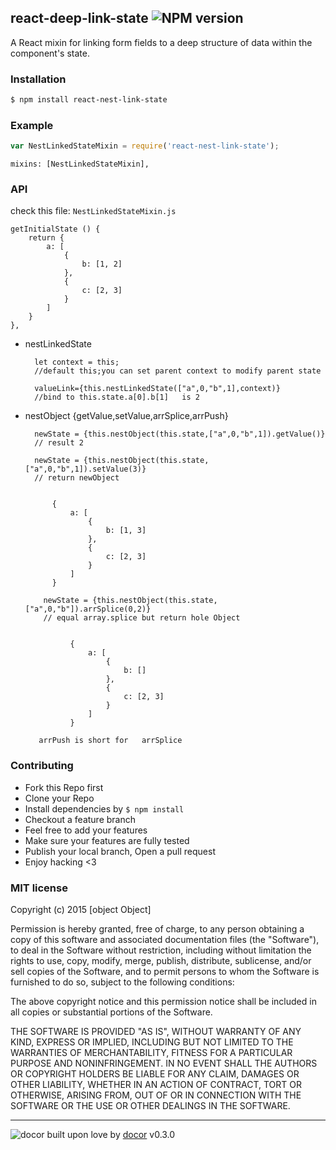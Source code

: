 ## react-deep-link-state ![NPM version](https://img.shields.io/npm/v/react-deep-link-state.svg?style=flat)

A React mixin for linking form fields to a deep structure of data within the component&#39;s state.

### Installation
```bash
$ npm install react-nest-link-state
```

### Example
```js
var NestLinkedStateMixin = require('react-nest-link-state');
```

    mixins: [NestLinkedStateMixin],

### API

check this file: `NestLinkedStateMixin.js`
    
    getInitialState () {
        return {
            a: [
                {
                    b: [1, 2]
                },
                {
                    c: [2, 3]
                }
            ]
        }
    },

* nestLinkedState
    
        let context = this; 
        //default this;you can set parent context to modify parent state  
        
        valueLink={this.nestLinkedState(["a",0,"b",1],context)}  
        //bind to this.state.a[0].b[1]   is 2
        
* nestObject {getValue,setValue,arrSplice,arrPush}
        
        newState = {this.nestObject(this.state,["a",0,"b",1]).getValue()}  
        // result 2
        
        newState = {this.nestObject(this.state,["a",0,"b",1]).setValue(3)}  
        // return newObject
        
        
            {
                a: [
                    {
                        b: [1, 3]
                    },
                    {
                        c: [2, 3]
                    }
                ]
            }
                    
          newState = {this.nestObject(this.state,["a",0,"b"]).arrSplice(0,2)}  
          // equal array.splice but return hole Object

            
                {
                    a: [
                        {
                            b: []
                        },
                        {
                            c: [2, 3]
                        }
                    ]
                }
                
         arrPush is short for   arrSplice   
                
### Contributing
- Fork this Repo first
- Clone your Repo
- Install dependencies by `$ npm install`
- Checkout a feature branch
- Feel free to add your features
- Make sure your features are fully tested
- Publish your local branch, Open a pull request
- Enjoy hacking <3

### MIT license
Copyright (c) 2015 [object Object]

Permission is hereby granted, free of charge, to any person obtaining a copy
of this software and associated documentation files (the &quot;Software&quot;), to deal
in the Software without restriction, including without limitation the rights
to use, copy, modify, merge, publish, distribute, sublicense, and/or sell
copies of the Software, and to permit persons to whom the Software is
furnished to do so, subject to the following conditions:

The above copyright notice and this permission notice shall be included in
all copies or substantial portions of the Software.

THE SOFTWARE IS PROVIDED &quot;AS IS&quot;, WITHOUT WARRANTY OF ANY KIND, EXPRESS OR
IMPLIED, INCLUDING BUT NOT LIMITED TO THE WARRANTIES OF MERCHANTABILITY,
FITNESS FOR A PARTICULAR PURPOSE AND NONINFRINGEMENT. IN NO EVENT SHALL THE
AUTHORS OR COPYRIGHT HOLDERS BE LIABLE FOR ANY CLAIM, DAMAGES OR OTHER
LIABILITY, WHETHER IN AN ACTION OF CONTRACT, TORT OR OTHERWISE, ARISING FROM,
OUT OF OR IN CONNECTION WITH THE SOFTWARE OR THE USE OR OTHER DEALINGS IN
THE SOFTWARE.

---
![docor]()
built upon love by [docor](git+https://github.com/turingou/docor.git) v0.3.0
